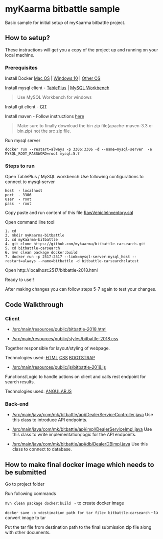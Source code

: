 # myKaarma bitbattle sample  
Basic sample for initial setup of myKaarma bitbattle project.

## How to setup? 
These instructions will get you a copy of the project up and running on your local machine.
### Prerequisites

Install Docker [Mac OS](https://docs.docker.com/docker-for-mac/install/) | [Windows 10](https://docs.docker.com/docker-for-windows/install/) | [Other OS](https://docs.docker.com/install/#supported-platforms) 

Install mysql client - [TablePlus](https://tableplus.io/)  |  [MySQL Workbench](https://dev.mysql.com/downloads/workbench/)
> Use MySQL Workbench for windows

Install git client - [GIT](https://www.atlassian.com/git/tutorials/install-git)

Install maven - Follow instructions [here](https://www.baeldung.com/install-maven-on-windows-linux-mac)
> Make sure to finally download the bin zip file(apache-maven-3.3.x-bin.zip) not the src zip file.

Run mysql server

```
docker run --restart=always -p 3306:3306 -d --name=mysql-server  -e MYSQL_ROOT_PASSWORD=root mysql:5.7
```

### Steps to run
Open TablePlus / MySQL workbench
Use following configurations to connect to mysql-server
```
host  - localhost
port  - 3306
user  - root
pass  - root
```
Copy paste and run content of this file [RawVehicleInventory.sql](https://github.com/mykaarma/bitbattle-carsearch/blob/master/src/main/resources/schema/RawVehicleInventory.sql)

Open command line tool

```
1. cd
2. mkdir myKaarma-bitbattle
3. cd myKaarma-bitbattle
4. git clone https://github.com/mykaarma/bitbattle-carsearch.git
5. cd bitbattle-carsearch
6. mvn clean package docker:build 
7. docker run -p 2517:2517 --link=mysql-server:mysql_host --restart=always --name=bitbattle -d bitbattle-carsearch:latest
```

Open http://localhost:2517/bitbattle-2018.html

Ready to use!!

After making changes you can follow steps 5-7 again to test your changes.

## Code Walkthrough  
### Client 

- [/src/main/resources/public/bitbattle-2018.html](https://github.com/mykaarma/bitbattle-carsearch/blob/master/src/main/resources/public/bitbattle-2018.html)

- [/src/main/resources/public/styles/bitbattle-2018.css](https://github.com/mykaarma/bitbattle-carsearch/blob/master/src/main/resources/public/styles/bitbattle-2018.css)

Together responsible for layout/styling of webpage.

Technologies used: [HTML](https://www.w3schools.com/html/) [CSS](https://www.w3schools.com/css/) [BOOTSTRAP](https://www.w3schools.com/bootstrap/) 


- [/src/main/resources/public/js/bitbattle-2018.js](https://github.com/mykaarma/bitbattle-carsearch/blob/master/src/main/resources/public/js/bitbattle-2018.js)

Functions/Logic to handle actions on client and calls rest endpoint for search results.

Technologies used: [ANGULARJS](https://www.w3schools.com/angular/) 
 


### Back-end

- [/src/main/java/com/mk/bitbattle/api/DealerServiceController.java](https://github.com/mykaarma/bitbattle-carsearch/blob/master/src/main/java/com/mk/bitbattle/api/DealerServiceController.java)
Use this class to introduce API endpoints.

- [/src/main/java/com/mk/bitbattle/api/impl/DealerServiceImpl.java](https://github.com/mykaarma/bitbattle-carsearch/blob/master/src/main/java/com/mk/bitbattle/api/impl/DealerServiceImpl.java)
Use this class to write implementation/logic for the API endpoints.

- [/src/main/java/com/mk/bitbattle/api/db/DealerDBImpl.java](https://github.com/mykaarma/bitbattle-carsearch/blob/master/src/main/java/com/mk/bitbattle/api/db/DealerDBImpl.java)
Use this class to connect to database.


## How to make final docker image which needs to be submitted

Go to project folder

Run following commands

```mvn clean package docker:build ``` - to create docker image

```docker save -o <destination path for tar file> bitbattle-carsearch``` - to convert image to tar

Put the tar file from destination path to the final submission zip file along with other documents.
